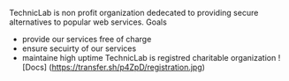 TechnicLab is non profit organization dedecated to providing secure alternatives to popular web services.
Goals
- provide our services free of charge
- ensure secuirty of our services
- maintaine high uptime
TechnicLab is registred charitable organization
![Docs]
(https://transfer.sh/p4ZpD/registration.jpg)
